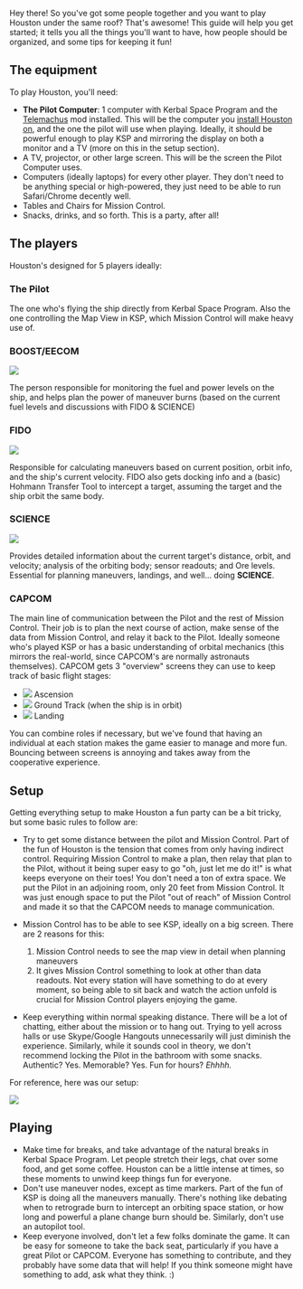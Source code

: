Hey there! So you've got some people together and you want to play Houston under the same roof? That's awesome! This guide will help you get started; it tells you all the things you'll want to have, how people should be organized, and some tips for keeping it fun!

## The equipment

To play Houston, you'll need:
* **The Pilot Computer**: 1 computer with Kerbal Space Program and the [Telemachus](http://forum.kerbalspaceprogram.com/threads/24594-1-0-4-(2015-07-04)-Telemachus-–-Telemetry-and-Flight-Control-in-the-Web-Browser) mod installed. This will be the computer you [install Houston on](http://kerbal.curseforge.com/ksp-mods/235158-houston), and the one the pilot will use when playing. Ideally, it should be powerful enough to play KSP and mirroring the display on both a monitor and a TV (more on this in the setup section).
* A TV, projector, or other large screen. This will be the screen the Pilot Computer uses.
* Computers (ideally laptops) for every other player. They don't need to be anything special or high-powered, they just need to be able to run Safari/Chrome decently well.
* Tables and Chairs for Mission Control.
* Snacks, drinks, and so forth. This is a party, after all!

## The players

Houston's designed for 5 players ideally:

### The Pilot

The one who's flying the ship directly from Kerbal Space Program. Also the one controlling the Map View in KSP, which Mission Control will make heavy use of.

### BOOST/EECOM

![](https://github.com/tcannonfodder/houston/blob/master/readme-images/boost.png)

The person responsible for monitoring the fuel and power levels on the ship, and helps plan the power of maneuver burns (based on the current fuel levels and discussions with FIDO & SCIENCE)

### FIDO

![](https://github.com/tcannonfodder/houston/blob/master/readme-images/fido.png)

Responsible for calculating maneuvers based on current position, orbit info, and the ship's current velocity. FIDO also gets docking info and a (basic) Hohmann Transfer Tool to intercept a target, assuming the target and the ship orbit the same body.

### SCIENCE

![](https://github.com/tcannonfodder/houston/blob/master/readme-images/science.png)

Provides detailed information about the current target's distance, orbit, and velocity; analysis of the orbiting body; sensor readouts; and Ore levels. Essential for planning maneuvers, landings, and well... doing **SCIENCE**.

### CAPCOM

The main line of communication between the Pilot and the rest of Mission Control. Their job is to plan the next course of action, make sense of the data from Mission Control, and relay it back to the Pilot. Ideally someone who's played KSP or has a basic understanding of orbital mechanics (this mirrors the real-world, since CAPCOM's are normally astronauts themselves). CAPCOM gets 3 "overview" screens they can use to keep track of basic flight stages:

* ![](https://github.com/tcannonfodder/houston/blob/master/readme-images/ascension.png) Ascension
* ![](https://github.com/tcannonfodder/houston/blob/master/readme-images/ground-track.png) Ground Track (when the ship is in orbit)
* ![](https://github.com/tcannonfodder/houston/blob/master/readme-images/landing.png) Landing

You can combine roles if necessary, but we've found that having an individual at each station makes the game easier to manage and more fun. Bouncing between screens is annoying and takes away from the cooperative experience.

## Setup

Getting everything setup to make Houston a fun party can be a bit tricky, but some basic rules to follow are:

* Try to get some distance between the pilot and Mission Control. Part of the fun of Houston is the tension that comes from only having indirect control. Requiring Mission Control to make a plan, then relay that plan to the Pilot, without it being super easy to go "oh, just let me do it!" is what keeps everyone on their toes! You don't need a ton of extra space. We put the Pilot in an adjoining room, only 20 feet from Mission Control. It was just enough space to put the Pilot "out of reach" of Mission Control and made it so that the CAPCOM needs to manage communication.

* Mission Control has to be able to see KSP, ideally on a big screen. There are 2 reasons for this:
  1. Mission Control needs to see the map view in detail when planning maneuvers
  2. It gives Mission Control something to look at other than data readouts. Not every station will have something to do at every moment, so being able to sit back and watch the action unfold is crucial for Mission Control players enjoying the game.

* Keep everything within normal speaking distance. There will be a lot of chatting, either about the mission or to hang out. Trying to yell across halls or use Skype/Google Hangouts unnecessarily will just diminish the experience. Similarly, while it sounds cool in theory, we don't recommend locking the Pilot in the bathroom with some snacks. Authentic? Yes. Memorable? Yes. Fun for hours? *Ehhhh.*

For reference, here was our setup:

![](https://github.com/tcannonfodder/houston/blob/master/readme-images/misson-control-photo.png)

## Playing

* Make time for breaks, and take advantage of the natural breaks in Kerbal Space Program. Let people stretch their legs, chat over some food, and get some coffee. Houston can be a little intense at times, so these moments to unwind keep things fun for everyone.
* Don't use maneuver nodes, except as time markers. Part of the fun of KSP is doing all the maneuvers manually. There's nothing like debating when to retrograde burn to intercept an orbiting space station, or how long and powerful a plane change burn should be. Similarly, don't use an autopilot tool.
* Keep everyone involved, don't let a few folks dominate the game. It can be easy for someone to take the back seat, particularly if you have a great Pilot or CAPCOM. Everyone has something to contribute, and they probably have some data that will help! If you think someone might have something to add, ask what they think. :)
